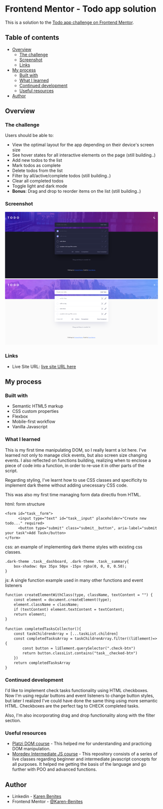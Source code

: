 # Frontend Mentor - Todo app solution

This is a solution to the [Todo app challenge on Frontend Mentor](https://www.frontendmentor.io/challenges/todo-app-Su1_KokOW).

## Table of contents

- [Overview](#overview)
  - [The challenge](#the-challenge)
  - [Screenshot](#screenshot)
  - [Links](#links)
- [My process](#my-process)
  - [Built with](#built-with)
  - [What I learned](#what-i-learned)
  - [Continued development](#continued-development)
  - [Useful resources](#useful-resources)
- [Author](#author)

## Overview

### The challenge

Users should be able to:

- View the optimal layout for the app depending on their device's screen size
- See hover states for all interactive elements on the page (still building..)
- Add new todos to the list
- Mark todos as complete
- Delete todos from the list
- Filter by all/active/complete todos (still building..)
- Clear all completed todos
- Toggle light and dark mode
- **Bonus**: Drag and drop to reorder items on the list (still building..)

### Screenshot

![screenshot dark](./assets/images/screenshot-dark.png)
![screenshot light](./assets/images/Screenshot-light.png)

### Links

<!-- - Solution URL: [Add solution URL here](https://your-solution-url.com) -->

- Live Site URL: [live site URL here](https://karen-benites.github.io/todo-app-main/)

## My process

### Built with

- Semantic HTML5 markup
- CSS custom properties
- Flexbox
- Mobile-first workflow
- Vanilla Javascript

### What I learned

This is my first time manipulating DOM, so I really learnt a lot here. I've learned not only to manage click events, but also screen size changing events. I also reflected on functions building, realizing when to enclose a piece of code into a function, in order to re-use it in other parts of the script.

Regarding styling, I've learnt how to use CSS classes and specificity to implement dark theme without adding unecessary CSS code. 

This was also my first time managing form data directlu from HTML.

html: form structure

```html: form structure
<form id="task__form">
      <input type="text" id="task__input" placeholder="Create new todo..." required>
      <button type="submit" class="submit__button", aria-label="submit your task">Add Task</button>
</form>
```

css: an example of implementing dark theme styles with existing css classes.

```css: an example of implementing dark theme styles with existing css classes.
.dark-theme .task__dashboard, .dark-theme .task__summary{
    box-shadow: 0px 35px 50px -15px rgba(0, 0, 0, 0.50);
}
```

js: A single function example used in many other functions and event listeners

```js: A single function example used in many other functions and event listeners
function createElementWithClass(type, className, textContent = "") {
    const element = document.createElement(type);
    element.className = className;
    if (textContent) element.textContent = textContent;
    return element;
}

function completedTasksCollector(){
    const taskChildrenArray = [...taskList.children]
    const completedTasksArray = taskChildrenArray.filter((liElement)=>{
        const button = liElement.querySelector(".check-btn")
        return button.classList.contains("task__checked-btn")
    })
    return completedTasksArray
}
```

### Continued development

I'd like to implement check tasks functionality using HTML checkboxes. Now I'm using regular buttons and event listeners to change button styles, but later I realized I've could have done the same thing using more semantic HTML. Checkboxes are the perfect tag to CHECK completed tasks.

Also, I'm also incorporating drag and drop functionality along with the filter section.

### Useful resources

- [Platzi DOM course](https://platzi.com/cursos/document-object-model/) - This helped me for understanding and practicing DOM manipulation.
- [Moredev Intermediate JS course](https://github.com/mouredev/hello-javascript) - This repository consists of a series of live classes regarding beginner and intermediate javascript concepts for all purposes. It helped me getting the basis of the language and go further with POO and advanced functions.

## Author

- Linkedin - [Karen Benites](https://www.linkedin.com/in/karenlbenites/)
- Frontend Mentor - [@Karen-Benites](https://www.frontendmentor.io/profile/Karen-Benites)